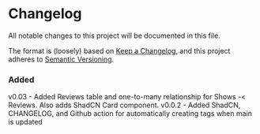 # Changelog

All notable changes to this project will be documented in this file.

The format is (loosely) based on [Keep a Changelog](https://keepachangelog.com/en/1.1.0/),
and this project adheres to [Semantic Versioning](https://semver.org/spec/v2.0.0.html).

### Added

v0.03 - Added Reviews table and one-to-many relationship for Shows -< Reviews. Also adds ShadCN Card component.
v0.0.2 - Added ShadCN, CHANGELOG, and Github action for automatically creating tags when main is updated
